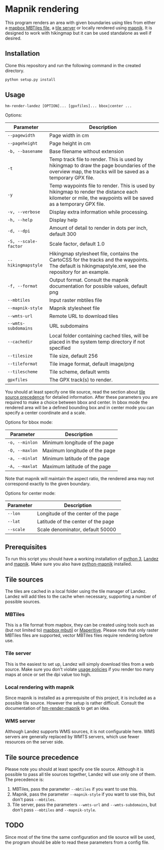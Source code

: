 # Mapnik rendering

This program renders an area with given boundaries using tiles from either a [mapbox MBTiles file](https://wiki.openstreetmap.org/wiki/MBTiles), a [tile server](https://wiki.openstreetmap.org/wiki/Tile_servers) or locally rendered using [mapnik](http://mapnik.org/). It is designed to work with hikingmap but it can be used standalone as well if desired.

## Installation
Clone this repository and run the following command in the created directory.
```bash
python setup.py install
```

## Usage

`hm-render-landez [OPTION]... [gpxfiles]... bbox|center ...`

Options:

| Parameter | Description
| --------- | -----------
| `--pagewidth` | Page width in cm
| `--pageheight` | Page height in cm
| `-b, --basename` | Base filename without extension
| `-t` | Temp track file to render. This is used by hikingmap to draw the page boundaries of the overview map, the tracks will be saved as a temporary GPX file.
| `-y` | Temp waypoints file to render. This is used by hikingmap to render the distance each kilometer or mile, the waypoints will be saved as a temporary GPX file.
| `-v, --verbose` | Display extra information while processing.
| `-h, --help` | Display help
| `-d, --dpi` | Amount of detail to render in dots per inch, default 300
| `-S, --scale-factor` | Scale factor, default 1.0
| `--hikingmapstyle` | Hikingmap stylesheet file, contains the CartoCSS for the tracks and the waypoints. The default is hikingmapstyle.xml, see the repository for an example.
| `-f, --format` | Output format. Consult the mapnik documentation for possible values, default png
| `--mbtiles` | Input raster mbtiles file
| `--mapnik-style` | Mapnik stylesheet file
| `--wmts-url` | Remote URL to download tiles
| `--wmts-subdomains` | URL subdomains
| `--cachedir` | Local folder containing cached tiles, will be placed in the system temp directory if not specified
| `--tilesize` | Tile size, default 256
| `--tileformat` | Tile image format, default image/png
| `--tilescheme` | Tile scheme, default wmts
| `gpxfiles` | The GPX track(s) to render.

You should at least specify one tile source, read the section about [tile source precedence](#tile-source-precedence) for detailed information.
After these parameters you are required to make a choice between bbox and center. In bbox mode the rendered area will be a defined bounding box and in center mode you can specify a center coordinate and a scale.

Options for bbox mode:

| Parameter | Description
| --------- | -----------
| `-o, --minlon` | Minimum longitude of the page
| `-O, --maxlon` | Maximum longitude of the page
| `-a, --minlat` | Minimum latitude of the page
| `-A, --maxlat` | Maximum latitude of the page

Note that mapnik will maintain the aspect ratio, the rendered area may not correspond exactly to the given boundary.

Options for center mode:

| Parameter | Description
| --------- | -----------
| `--lon` | Longitude of the center of the page
| `--lat` | Latitude of the center of the page
| `--scale` | Scale denominator, default 50000

## Prerequisites

To run this script you should have a working installation of [python 3](https://www.python.org/), [Landez](https://github.com/makinacorpus/landez) and [mapnik](http://mapnik.org/). Make sure you also have [python-mapnik](https://github.com/mapnik/python-mapnik/) installed.

## Tile sources

The tiles are cached in a local folder using the tile manager of Landez. Landez will add tiles to the cache when necessary, supporting a number of possible sources.

### MBTiles

This is a file format from mapbox, they can be created using tools such as (but not limited to) [mapbox mbutil](https://github.com/mapbox/mbutil) or [Maperitive](http://maperitive.net/). Please note that only raster MBTiles files are supported, vector MBTiles files require rendering before use.

### Tile server

This is the easiest to set up, Landez will simply download tiles from a web source. Make sure you don't violate [usage policies](https://operations.osmfoundation.org/policies/tiles/) if you render too many maps at once or set the dpi value too high.

### Local rendering with mapnik

Since mapnik is installed as a prerequisite of this project, it is included as a possible tile source. However the setup is rather difficult. Consult the documentation of [hm-render-mapnik](https://github.com/roelderickx/hm-render-mapnik/) to get an idea.

### WMS server

Although Landez supports WMS sources, it is not configurable here. WMS servers are generally replaced by WMTS servers, which use fewer resources on the server side.

## Tile source precedence

Please note you should at least specify one tile source. Although it is possible to pass all tile sources together, Landez will use only one of them. The precedence is:
1. MBTiles, pass the parameter `--mbtiles` if you want to use this.
2. Mapnik, pass the parameter `--mapnik-style` if you want to use this, but don't pass `--mbtiles`.
3. Tile server, pass the parameters `--wmts-url` and `--wmts-subdomains`, but don't pass `--mbtiles` and `--mapnik-style`.

## TODO

Since most of the time the same configuration and tile source will be used, the program should be able to read these parameters from a config file.


